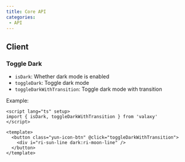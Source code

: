 ```yaml
---
title: Core API
categories:
 - API
---
```


## Client

### Toggle Dark

- `isDark`: Whether dark mode is enabled
- `toggleDark`: Toggle dark mode
- `toggleDarkWithTransition`: Toggle dark mode with transition

Example:

```vue
<script lang="ts" setup>
import { isDark, toggleDarkWithTransition } from 'valaxy'
</script>

<template>
  <button class="yun-icon-btn" @click="toggleDarkWithTransition">
    <div i="ri-sun-line dark:ri-moon-line" />
  </button>
</template>
```
